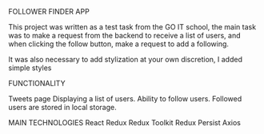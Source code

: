 FOLLOWER FINDER APP

This project was written as a test task from the GO IT school, the main task was
to make a request from the backend to receive a list of users, and when clicking
the follow button, make a request to add a following.

It was also necessary to add stylization at your own discretion, I added simple
styles

FUNCTIONALITY

Tweets page Displaying a list of users. Ability to follow users. Followed users
are stored in local storage.

MAIN TECHNOLOGIES React Redux Redux Toolkit Redux Persist Axios

